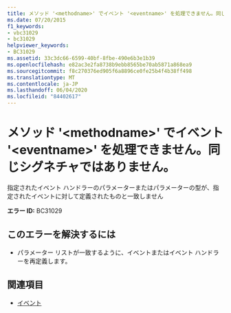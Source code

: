 ```yaml
---
title: メソッド '<methodname>' でイベント '<eventname>' を処理できません。同じシグネチャではありません。
ms.date: 07/20/2015
f1_keywords:
- vbc31029
- bc31029
helpviewer_keywords:
- BC31029
ms.assetid: 33c3dc66-6599-40bf-8fbe-490e6b3e1b39
ms.openlocfilehash: e82ac3e2fa8738b9ebb8565be70ab5871a868ea9
ms.sourcegitcommit: f8c270376ed905f6a8896ce0fe25b4f4b38ff498
ms.translationtype: MT
ms.contentlocale: ja-JP
ms.lasthandoff: 06/04/2020
ms.locfileid: "84402617"
---
```

# <a name="method-methodname-cannot-handle-event-eventname-because-they-do-not-have-the-same-signature"></a>メソッド '\<methodname>' でイベント '\<eventname>' を処理できません。同じシグネチャではありません。
指定されたイベント ハンドラーのパラメーターまたはパラメーターの型が、指定されたイベントに対して定義されたものと一致しません  
  
 **エラー ID:** BC31029  
  
## <a name="to-correct-this-error"></a>このエラーを解決するには  
  
- パラメーター リストが一致するように、イベントまたはイベント ハンドラーを再定義します。  
  
## <a name="see-also"></a>関連項目

- [イベント](../programming-guide/language-features/events/index.md)
